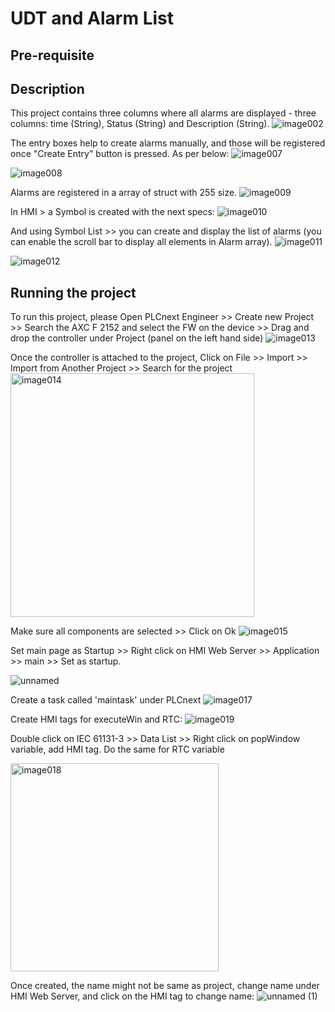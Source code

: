 # UDT and Alarm List #
## Pre-requisite ##

## Description ##
This project contains three columns where all alarms are displayed - three columns: time (String), Status (String) and Description (String).
![image002](https://github.com/user-attachments/assets/2cd3420e-a350-4b8b-83a0-d23cd5987654)

The entry boxes help to create alarms manually, and those will be registered once "Create Entry" button is pressed. As per below:
![image007](https://github.com/user-attachments/assets/cd25b544-5381-47c2-bf37-67e20dba63b8)

![image008](https://github.com/user-attachments/assets/c991420c-d101-46cc-9627-bac2afdffab3)

Alarms are registered in a array of struct with 255 size.
![image009](https://github.com/user-attachments/assets/576e712c-1197-4bcf-85c8-21fcbf395fc8)

In HMI > a Symbol is created with the next specs:
![image010](https://github.com/user-attachments/assets/1aba1879-59b2-4fe2-a79b-76bf2936d3bb)

And using Symbol List >> you can create and display the list of alarms (you can enable the scroll bar to display all elements in Alarm array).
![image011](https://github.com/user-attachments/assets/e5cbcf09-f95e-4ba2-bd73-59553d856c32)

![image012](https://github.com/user-attachments/assets/d73b68f7-30ca-48c6-bcda-2e73bd579e73)


## Running the project ##
To run this project, please Open PLCnext Engineer >> Create new Project >> Search the AXC F 2152 and select the FW on the device >> Drag and drop the controller under Project (panel on the left hand side)
![image013](https://github.com/user-attachments/assets/a4079250-66b4-470c-934a-1335df13bbc8)

Once the controller is attached to the project, Click on File >> Import >> Import from Another Project >> Search for the project
<img width="390" alt="image014" src="https://github.com/user-attachments/assets/c425c858-b83b-4126-9ddf-11a29217c6ec" />

Make sure all components are selected >> Click on Ok
![image015](https://github.com/user-attachments/assets/27a307c7-254a-4c72-ace5-937f81540b0e)

Set main page as Startup >> Right click on HMI Web Server >> Application >> main >> Set as startup.

![unnamed](https://github.com/user-attachments/assets/068c7e89-9fec-4db7-bc34-11366bf1b9d4)

Create a task called 'maintask' under PLCnext
![image017](https://github.com/user-attachments/assets/3a74eedb-016d-4a19-9f7b-58dd1c911545)

Create HMI tags for executeWin and RTC:
![image019](https://github.com/user-attachments/assets/b3211879-3f37-4f4f-bec1-efde85731ee0)

Double click on IEC 61131-3 >> Data List >> Right click on popWindow variable, add HMI tag. Do the same for RTC variable

<img width="333" alt="image018" src="https://github.com/user-attachments/assets/5d662369-ebf8-4431-9a88-59c224cc8939" />

Once created, the name might not be same as project, change name under HMI Web Server, and click on the HMI tag to change name:
![unnamed (1)](https://github.com/user-attachments/assets/7aa9ba8b-fcfc-41d6-ad6b-cdbe3600a266)

